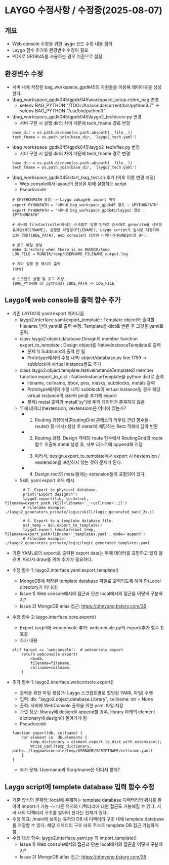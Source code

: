 # LAYGO 수정사항 / 수정중(2025-08-07)

## 개요
- Web console 수정을 위한 laygo 코드 수정 내용 정리
- Laygo 함수 추가와 환경변수 수정이 필요
- PDK로 GPDK45를 사용하는 경우 기준으로 설정

## 환경변수 수정
- 서버 내에 저장된 bag_workspace_gpdk45의 자원들을 이용해 레이아웃을 생성한다.
- \bag_workspace_gpdk045\gpdk045\workspace_setup\.cshrc_bag 변경
    + setenv BAG_PYTHON "/TOOL/Anaconda/current/bin/python3.7" -> setenv BAG_PYTHON "/usr/bin/python3"
- \bag_workspace_gpdk045\gpdk045\laygo2_tech\core.py 변경
    + 서버 구현 시 실행 dir의 차이 때문에 tech_fname 경로 변경
    ```
    base_dir = os.path.dirname(os.path.abspath(__file__))
    tech_fname = os.path.join(base_dir, 'laygo2_tech.yaml')
    ```
- \bag_workspace_gpdk045\gpdk045\laygo2_tech\flex.py 변경
    + 서버 구현 시 실행 dir의 차이 때문에 tech_fname 경로 변경
    ```
    base_dir = os.path.dirname(os.path.abspath(__file__))
    tech_fname = os.path.join(base_dir, 'laygo2_tech.yaml')
    ```
- \bag_workspace_gpdk045\start_bag_test.sh 추가 (이후 이름 변경 예정)
    + Web console에서 layout의 생성을 위해 실행하는 script
    + Pseudocode
    ```
    # $PYTHONPATH 설정 -> Laygo pakage들 import 위함
    export PYHONPATH = "서버내 bag_workspace_gpdk45 경로 : $PYTHONPATH"
    export PYHONPATH = "서버내 bag_workspace_gpdk45/laygo2 경로 : $PYTHONPATH"

    # 서버의 fileController에서는 스크립트 실행 인자로 순서대로 generate를 시도한 유저명(USERNAME), 실행한 파일명(FILENAME), Laygo script가 임시로 저장되어 있는 경로(CODE_PATH), Web console의 최상위 디렉터리(RUNDIR)를 준다.

    # 로그 파일 생성
    make directory when there is no RUNDIR/temp
    LOG_FILE = RUNDIR/temp/USERNAME_FILENAME_output.log

    # 기타 실행 중 메시지 출력
    (생략)
    
    # 스크립트 실행 및 로그 저장
    {BAG_PYTHON or python3} CODE_PATH >> LOG_FILE
    ```

## Laygo에 web console용 출력 함수 추가
- 기존 LAYGO의 yaml export 메커니즘
    + laygo2.interface.yaml.export_template : Template object와 출력할 filename 받아 yaml로 출력 수행. Template을 dict로 변환 후 그것을 yaml로 출력. 
    + class laygo2.object.database.Design의 member function export_to_template : Design object를 NativeInstanceTemplate로 출력
        + 문제 1) Subblock의 출력 안 됨
        + Prototype에서의 수정 내역:  object/database.py line 1759 -> subblock에 virtual instance들도 추가
    + class laygo2.object.template.NativeInstanceTemplate의 member function export_to_dict : NativeInstanceTemplate을 python dict로 출력
        + libname, cellname, bbox, pins, masks, subblocks, metals 출력
        + Prototype에서의 수정 내역: subblock이 virtual instance일 경우 해당 virtual instance의 size와 pin을 추가해 export
        + 문제) metal 출력의 metal['xy']에 두께 데이터가 존재하지 않음
    + 두께 데이터(hextension, vextension)은 어디에 있는가?
        + 1) Routing 과정에서(RoutingGrid 클래스의 라우팅 관련 함수들-route() 등-에서) 생성 후 metal에 해당하는 Rect 객체에 담아 반환
        + 2) Routing 과정: Design 객체의 route 함수에서 RoutingGrid의 route 함수 호출해 metal 생성 후, 내부 리스트에 append해 저장
        + 3) 따라서, design.export_to_template에서 export 시 hextension / vextension을 포함하지 않는 것이 문제가 된다.
        + 4) Design.rect의 metal들에는 extension들이 포함되어 있다.
    + Skill, yaml export 코드 예시
```
        # 7. Export to physical database.
        print("Export design\n")
        laygo2.export(lib, tech=tech, filename=export_path_skill+libname+'_'+cellname+'.il')
        # Filename example: ./laygo2_generators_private/logic/skill/logic_generated_nand_2x.il
 
        # 8. Export to a template database file.
        nat_temp = dsn.export_to_template()
        laygo2.export_template(nat_temp, filename=export_path+libname+'_templates.yaml', mode='append')
        # Filename example: ./laygo2_generators_private/logic/logic_generated_templates.yaml
```

- 기존 YAML로의 export로 출력된 export data는 두께 데이터를 포함하고 있지 않으며, 따라서 draw를 위해 추가가 필요하다.
- 수정 함수 1: laygo2.interface.yaml.export_template()
    + MongoDB에 저장된 template database 파일로 출력되도록 해야 함(Local directory가 아니라) 
    + Issue 1) Web console에서의 접근과 단순 local에서의 접근을 어떻게 구분하지?
    + Issue 2) MongoDB atlas 접근: https://ohnyong.tistory.com/35
- 수정 함수 2: laygo.interface.core.export()
    + Export target에 webconsole 추가: webconsole.py의 export(추가 함수 1) 호출
    + 추가 내용
    ```
    elif target == 'webconsole':  # webconsole export
        return webconsole.export(
            db=db,
            filename=filename,
            cellname=cellname,
        )
    ```

- 추가 함수 1: laygo2.interface.webconsole.export()
    + 출력을 위한 파일 생성(각 Laygo 스크립트별로 할당된 YAML 파일) 수행
    + 입력: db: "laygo2.object.database.Library", cellname: str = None
    + 출력: 서버에 WebConsole 출력을 위한 yaml 파일 저장
    + 관련 정보: libaray에 design을 append할 경우, library 아래의 element dictionary에 design이 들어가게 됨
    + Pseudocode
    ```
    function export(db, cellname) {
        For element in  db.elements {
            temp_dictionary = element.export_to_dict_with_extension();
            Write_yaml(temp_dictionary, path=../laygowebconsole/temp/USRNAME/SCRIPTNAME/cellname.yaml)
        }
    }
    ```
    + 추가 문제: Username과 Scriptname은 어디서 받지?

## Laygo script에 templete database 입력 함수 수정
- 기존 방식의 문제점: local에 존재하는 template database 디렉터리의 위치를 알아야 import가 가능 -> 다른 유저의 디렉터리에 대한 접근도 가능해질 수 있다. 서버 내의 디렉터리 구조를 알아야 한다는 전제가 있다.
- 수정 목표: /main에 보이는 유저의 DB 내 디렉터리 구조 내에 template database를 저장할 수 있다. 해당 디렉터리 구조 내의 주소로 template DB 접근 가능하게 함.
- 수정 대상 함수: laygo2.interface.yaml.py 의 import_template()
    + Issue 1) Web console에서의 접근과 단순 local에서의 접근을 어떻게 구분하지?
    + Issue 2) MongoDB atlas 접근: https://ohnyong.tistory.com/35